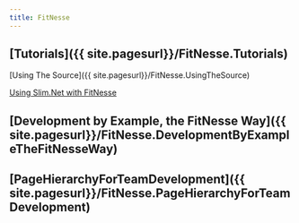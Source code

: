 ```yaml
---
title: FitNesse
---
```

## [Tutorials]({{ site.pagesurl}}/FitNesse.Tutorials)

[Using The Source]({{ site.pagesurl}}/FitNesse.UsingTheSource)
 
[Using Slim.Net with FitNesse]({{_site.pagesurl}}/Acceptance_Testing.UsingSlimDotNetInFitNesse)

## [Development by Example, the FitNesse Way]({{ site.pagesurl}}/FitNesse.DevelopmentByExampleTheFitNesseWay)

## [PageHierarchyForTeamDevelopment]({{ site.pagesurl}}/FitNesse.PageHierarchyForTeamDevelopment)

